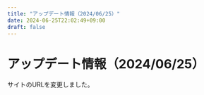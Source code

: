 ```yaml
---
title: "アップデート情報（2024/06/25）"
date: 2024-06-25T22:02:49+09:00
draft: false
---
```


# アップデート情報（2024/06/25）

サイトのURLを変更しました。

